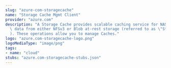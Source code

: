```yaml
---
slug: "azure-com-storagecache"
name: "Storage Cache Mgmt Client"
provider: "azure.com"
description: "A Storage Cache provides scalable caching service for NAS clients, serving\
  \ data from either NFSv3 or Blob at-rest storage (referred to as \"Storage Targets\"\
  ). These operations allow you to manage Caches."
logo: "azure.com-storagecache-logo.png"
logoMediaType: "image/png"
tags:
- name: "cloud"
stubs: "azure.com-storagecache-stubs.json"
---
```

